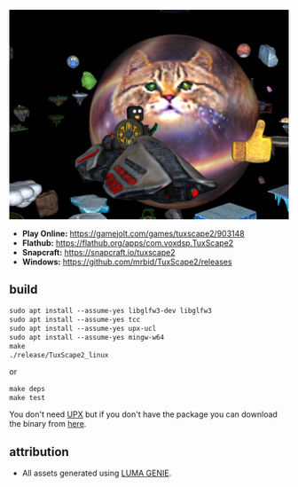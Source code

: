![Screenshot of the TuxScape2 game](https://raw.githubusercontent.com/mrbid/TuxScape2/main/screenshot.png)

- **Play Online:** https://gamejolt.com/games/tuxscape2/903148
- **Flathub:** https://flathub.org/apps/com.voxdsp.TuxScape2
- **Snapcraft:** https://snapcraft.io/tuxscape2
- **Windows:** https://github.com/mrbid/TuxScape2/releases

## build
```
sudo apt install --assume-yes libglfw3-dev libglfw3
sudo apt install --assume-yes tcc
sudo apt install --assume-yes upx-ucl
sudo apt install --assume-yes mingw-w64
make
./release/TuxScape2_linux
```
or
```
make deps
make test
```
You don't need [UPX](https://upx.github.io/) but if you don't have the package you can download the binary from [here](https://github.com/upx/upx/releases).

## attribution
* All assets generated using [LUMA GENIE](https://lumalabs.ai/genie).

